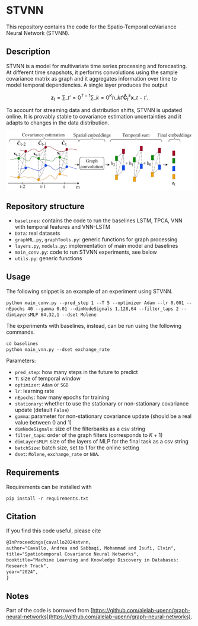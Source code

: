 # STVNN

This repository contains the code for the Spatio-Temporal coVariance Neural Network (STVNN). 

## Description

STVNN is a model for multivariate time series processing and forecasting. At different time snapshots, it performs convolutions using the sample covariance matrix as graph and it aggregates information over time to model temporal dependencies. A single layer produces the output

$$ \textbf{z}_t = \sum\_{t'=0}^{T-1}\sum\_{k=0}^K h\_{kt'} \mathbf{\hat{C}}_t^k \mathbf{x}\_{t-t'}.$$

To account for streaming data and distribution shifts, STVNN is updated online. It is provably stable to covariance estimation uncertainties and it adapts to changes in the data distribution.

![STVF](./figures/STVNN.svg)  

## Repository structure
- `baselines`: contains the code to run the baselines LSTM, TPCA, VNN with temporal features and VNN-LSTM
- `Data`: real datasets
- `graphML.py`, `graphTools.py`: generic functions for graph processing
- `layers.py`, `models.py`: implementation of main model and baselines
- `main_conv.py`: code to run STVNN experiments, see below
- `utils.py`: generic functions

## Usage
The following snippet is an example of an experiment using STVNN.
```
python main_conv.py --pred_step 1 --T 5 --optimizer Adam --lr 0.001 --nEpochs 40 --gamma 0.01 --dimNodeSignals 1,128,64 --filter_taps 2 --dimLayersMLP 64,32,1 --dset Molene
```

The experiments with baselines, instead, can be run using the following commands.
```
cd baselines
python main_vnn.py --dset exchange_rate
```

Parameters:
- `pred_step`: how many steps in the future to predict
- `T`: size of temporal window
- `optimizer`: `Adam` or `SGD`
- `lr`: learning rate
- `nEpochs`: how many epochs for training
- `stationary`: whether to use the stationary or non-stationary covariance update (default `False`)
- `gamma`: parameter for non-stationary covariance update (should be a real value between 0 and 1)
- `dimNodeSignals`: size of the filterbanks as a csv string
- `filter_taps`: order of the graph filters (corresponds to $K + 1$)
- `dimLayersMLP`: size of the layers of MLP for the final task as a csv string
- `batchSize`: batch size, set to 1 for the online setting
- `dset`: `Molene`, `exchange_rate` or `NOA`.

## Requirements

Requirements can be installed with

```
pip install -r requirements.txt
```

## Citation
If you find this code useful, please cite
```
@InProceedings{cavallo2024stvnn,
author="Cavallo, Andrea and Sabbaqi, Mohammad and Isufi, Elvin",
title="Spatiotemporal Covariance Neural Networks",
booktitle="Machine Learning and Knowledge Discovery in Databases: Research Track",
year="2024",
}
```

## Notes

Part of the code is borrowed from [https://github.com/alelab-upenn/graph-neural-networks](https://github.com/alelab-upenn/graph-neural-networks).
